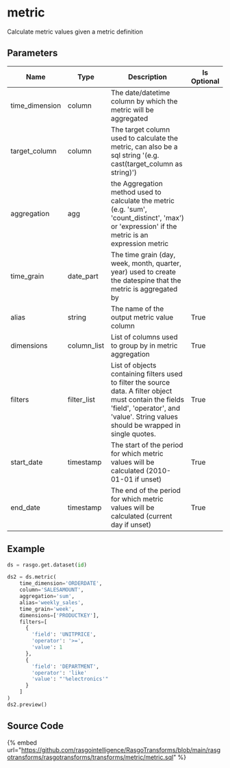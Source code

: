 

# metric

Calculate metric values given a metric definition

## Parameters

|      Name      |    Type     |                                                                                          Description                                                                                           | Is Optional |
| -------------- | ----------- | ---------------------------------------------------------------------------------------------------------------------------------------------------------------------------------------------- | ----------- |
| time_dimension | column      | The date/datetime column by which the metric will be aggregated                                                                                                                                |             |
| target_column  | column      | The target column used to calculate the metric, can also be a sql string '(e.g. cast(target_column as string)')                                                                                |             |
| aggregation    | agg         | the Aggregation method used to calculate the metric (e.g. 'sum', 'count_distinct', 'max') or 'expression' if the metric is an expression metric                                                |             |
| time_grain     | date_part   | The time grain (day, week, month, quarter, year) used to create the datespine that the metric is aggregated by                                                                                 |             |
| alias          | string      | The name of the output metric value column                                                                                                                                                     | True        |
| dimensions     | column_list | List of columns used to group by in metric aggregation                                                                                                                                         | True        |
| filters        | filter_list | List of objects containing filters used to filter the source data. A filter object must contain the fields 'field', 'operator', and 'value'. String values should be wrapped in single quotes. | True        |
| start_date     | timestamp   | The start of the period for which metric values will be calculated (2010-01-01 if unset)                                                                                                       | True        |
| end_date       | timestamp   | The end of the period for which metric values will be calculated (current day if unset)                                                                                                        | True        |


## Example

```python
ds = rasgo.get.dataset(id)

ds2 = ds.metric(
    time_dimension='ORDERDATE',
    column='SALESAMOUNT',
    aggregation='sum',
    alias='weekly_sales',
    time_grain='week',
    dimensions=['PRODUCTKEY'],
    filters=[
      {
        'field': 'UNITPRICE',
        'operator': '>=',
        'value': 1
      },
      {
        'field': 'DEPARTMENT',
        'operator': 'like'
        'value': "'%electronics'"
      }
    ]
)
ds2.preview()

```

## Source Code

{% embed url="https://github.com/rasgointelligence/RasgoTransforms/blob/main/rasgotransforms/rasgotransforms/transforms/metric/metric.sql" %}

